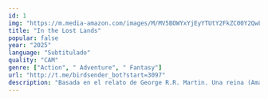 ```yaml
---
id: 1
img: "https://m.media-amazon.com/images/M/MV5BOWYxYjEyYTUtY2FkZC00Y2QwLTk1ZjMtMTAyMTAyMzQ3MDZiXkEyXkFqcGc@._V1_SX300.jpg"
title: "In the Lost Lands"
popular: false
year: "2025"
language: "Subtitulado"
quality: "CAM"
genre: ["Action", " Adventure", " Fantasy"]
url: "http://t.me/birdsender_bot?start=3097"
description: "Basada en el relato de George R.R. Martin. Una reina (Amara Okereke), desesperada por encontrar la felicidad en el amor, envía a la poderosa bruja Gray Alys (Milla Jovovich) a las Tierras Perdidas, en busca de un poder mágico que permite a una persona transformarse en un hombre lobo. Con el misterioso cazador Boyce (Dave Bautista), que la apoya en la lucha contra criaturas oscuras y despiadadas, Gray deambula por un mundo inquietante y peligroso. Pero solo ella sabe que, cada deseo que concede tiene consecuencias inimaginables."
---
```

